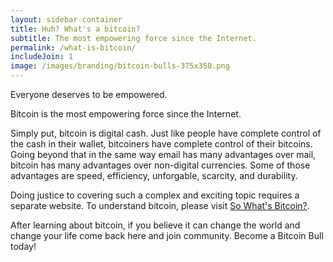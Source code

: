 ```yaml
---
layout: sidebar-container
title: Huh? What's a bitcoin?
subtitle: The most empowering force since the Internet.
permalink: /what-is-bitcoin/
includeJoin: 1
image: /images/branding/bitcoin-bulls-375x358.png
---
```


Everyone deserves to be empowered.

Bitcoin is the most empowering force since the Internet.

Simply put, bitcoin is digital cash. Just like people have complete control of the cash in their wallet, bitcoiners have complete control of their bitcoins. Going beyond that in the same way email has many advantages over mail, bitcoin has many advantages over non-digital currencies. Some of those advantages are speed, efficiency, unforgable, scarcity, and durability.

Doing justice to covering such a complex and exciting topic requires a separate website. To understand bitcoin, please visit [So What's Bitcoin?](http://www.sowhatsbitcoin.com).

After learning about bitcoin, if you believe it can change the world and change your life come back here and join community. Become a Bitcoin Bull today!


